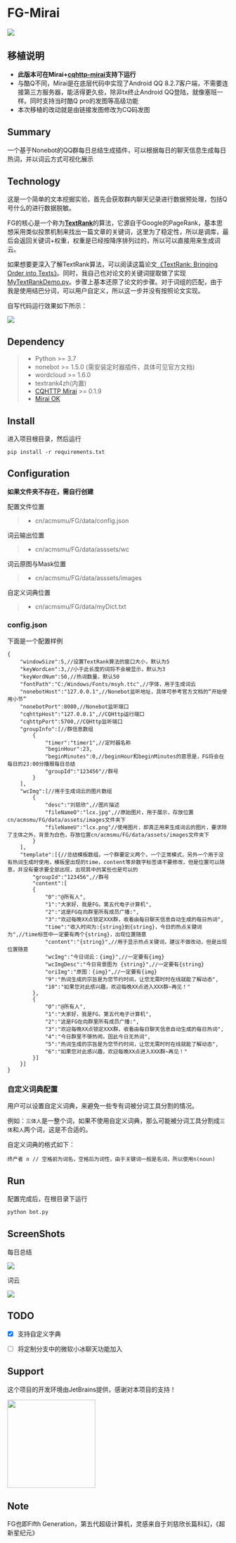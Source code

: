 # FG-Mirai
![](https://img.shields.io/badge/OneBot-v10-black)
## 移植说明
- **此版本可在Mirai+[cqhttp-mirai](https://github.com/yyuueexxiinngg/cqhttp-mirai)支持下运行**
- 与酷Q不同，Mirai是在底层代码中实现了Android QQ 8.2.7客户端，不需要连接第三方服务器，能活得更久些，除非tx终止Android QQ登陆，就像塞班一样。同时支持当时酷Q pro的发图等高级功能
- 本次移植的改动就是由链接发图修改为CQ码发图

## Summary

一个基于Nonebot的QQ群每日总结生成插件，可以根据每日的聊天信息生成每日热词，并以词云方式可视化展示

## Technology

这是一个简单的文本挖掘实验，首先会获取群内聊天记录进行数据预处理，包括Q号什么的进行数据脱敏。

FG的核心是一个称为[**TextRank**](assets/TextRank-algorithm.pdf)的算法，它源自于Google的PageRank，基本思想采用类似投票机制来找出一篇文章的关键词，这里为了稳定性，所以是调库，最后会返回关键词+权重，权重是已经按降序排列过的，所以可以直接用来生成词云。

如果想要更深入了解TextRank算法，可以阅读这篇论文[《TextRank: Bringing Order into Texts》](https://digital.library.unt.edu/ark:/67531/metadc30962/m2/1/high_res_d/Mihalcea-2004-TextRank-Bringing_Order_into_Texts.pdf)。同时，我自己也对论文的关键词提取做了实现[MyTextRankDemo.py](assets/MyTextRankDemo.py)。步骤上基本还原了论文的步骤。对于词组的匹配，由于我是使用结巴分词，可以用户自定义，所以这一步并没有按照论文实现。

自写代码运行效果如下所示：

![](assets/01.png)

## Dependency

> * Python >= 3.7
> * nonebot >= 1.5.0 (需安装定时器插件，具体可见官方文档)
> * wordcloud >= 1.6.0
> * textrank4zh(内置)
> * [CQHTTP Mirai](https://github.com/yyuueexxiinngg/cqhttp-mirai/releases) >= 0.1.9
> * [Mirai OK](http://rbot.d522.com/file/MiraiOK20200807.zip)

## Install

进入项目根目录，然后运行
```
pip install -r requirements.txt
```

## Configuration

**如果文件夹不存在，需自行创建**

配置文件位置
> * cn/acmsmu/FG/data/config.json

词云输出位置
> * cn/acmsmu/FG/data/asssets/wc

词云原图与Mask位置
> * cn/acmsmu/FG/data/asssets/images


自定义词典位置
> * cn/acmsmu/FG/data/myDict.txt

### config.json

下面是一个配置样例

```
{
    "windowSize":5,//设置TextRank算法的窗口大小，默认为5
    "keyWordLen":3,//小于此长度的词将不会被显示，默认为3
    "keyWordNum":50,//热词数量，默认50
    "fontPath":"C:/Windows/Fonts/msyh.ttc",//字体，用于生成词云
    "nonebotHost":"127.0.0.1",//Nonebot监听地址，具体可参考官方文档的“开始使用小节”
    "nonebotPort":8080,//Nonebot监听端口
    "cqhttpHost":"127.0.0.1",//CQHttp运行端口
    "cqhttpPort":5700,//CQHttp监听端口
    "groupInfo":[//群信息数组
        {
            "timer":"timer1",//定时器名称
            "beginHour":23,
            "beginMinutes":0,//beginHour和beginMinutes的意思是，FG将会在每日的23:00分播报每日总结
            "groupId":"123456"//群号
        }
    ],
    "wcImg":[//用于生成词云的图片数组
        {
            "desc":"刘慈欣",//图片描述
            "fileNameO":"lcx.jpg",//原始图片，用于展示，存放位置cn/acmsmu/FG/data/assets/images文件夹下
            "fileNameU":"lcx.png"//使用图片，即真正用来生成词云的图片，要求除了主体之外，背景为白色，存放位置cn/acmsmu/FG/data/assets/images文件夹下
        }
    ],
    "template":[{//总结模板数组，一个群要定义两个，一个正常模式，另外一个用于没有热词生成时使用，模板里出现的time，content等非数字标签请不要修改，但是位置可以随意，并没有要求要全部出现，出现其中的某些也是可以的
        "groupId":"123456",//群号
        "content":[
        {
            "0":"@所有人",
            "1":"大家好，我是FG，第五代电子计算机",
            "2":"这是FG在向群里所有成员广播:",
            "3":"欢迎每晚XX点锁定XXX群，收看由每日聊天信息自动生成的每日热词",
            "time":"收入时间为:{string}到{string}，今日的热点关键词为",//time标签中一定要有两个{string}，出现位置随意
            "content":"{string}",//用于显示热点关键词，建议不做改动，但是出现位置随意
            "wcImg":"今日词云：{img}",//一定要有{img}
            "wcImgDesc":"今日背景图为 {string}",//一定要有{string}
            "oriImg":"原图：{img}",//一定要有{img}
            "9":"热词生成的宗旨是为您节约时间，让您无需时时在线就能了解动态",
            "10":"如果您对此感兴趣，欢迎每晚XX点进入XXX群~再见！"
        },
        {
            "0":"@所有人",
            "1":"大家好，我是FG，第五代电子计算机",
            "2":"这是FG在向群里所有成员广播:",
            "3":"欢迎每晚XX点锁定XXX群，收看由每日聊天信息自动生成的每日热词",
            "4":"今日群里不够热闹，因此今日无热词",
            "5":"热词生成的宗旨是为您节约时间，让您无需时时在线就能了解动态",
            "6":"如果您对此感兴趣，欢迎每晚XX点进入XXX群~再见！"
        }]
    }]
}
```

### 自定义词典配置

用户可以设置自定义词典，来避免一些专有词被分词工具分割的情况。

例如：`三体人`是一整个词，如果不使用自定义词典，那么可能被分词工具分割成`三体`和`人`两个词，这是不合适的。

自定义词典的格式如下：

```
终产者 n // 空格前为词名，空格后为词性，由于关键词一般是名词，所以使用n(noun)
```

## Run
配置完成后，在根目录下运行
```python
python bot.py
```

## ScreenShots
每日总结

![](assets/02.png)

词云

![](https://blog.acmsmu.cn/wp-content/uploads/2020/04/20200407001508.png)

## TODO
- [x] 支持自定义字典

- [ ] 将定制分支中的微软小冰聊天功能加入

## Support
这个项目的开发环境由JetBrains提供，感谢对本项目的支持！

[<img src="assets/jetbrains-variant-2.png" width="200"/>](https://www.jetbrains.com/)


## Note
FG也即Fifth Generation，第五代超级计算机，灵感来自于刘慈欣长篇科幻，《超新星纪元》
